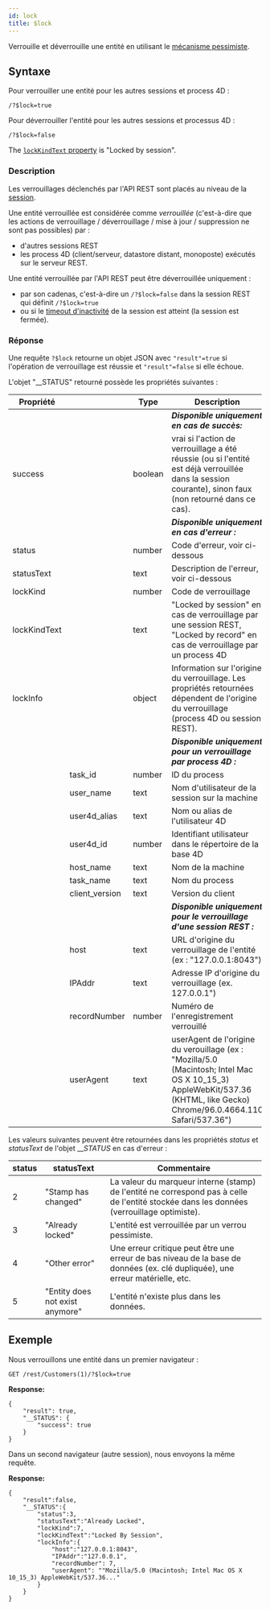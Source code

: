 ```yaml
---
id: lock
title: $lock
---
```


Verrouille et déverrouille une entité en utilisant le [mécanisme pessimiste](../ORDA/entities.md#pessimistic-lock).

## Syntaxe

Pour verrouiller une entité pour les autres sessions et process 4D :

```
/?$lock=true
```

Pour déverrouiller l'entité pour les autres sessions et processus 4D :

```
/?$lock=false
```

The [`lockKindText` property](../API/EntityClass.md#lock) is "Locked by session".

### Description

Les verrouillages déclenchés par l'API REST sont placés au niveau de la [session](authUsers.md#opening-sessions).

Une entité verrouillée est considérée comme _verrouillée_ (c'est-à-dire que les actions de verrouillage / déverrouillage / mise à jour / suppression ne sont pas possibles) par :

- d'autres sessions REST
- les process 4D (client/serveur, datastore distant, monoposte) exécutés sur le serveur REST.

Une entité verrouillée par l'API REST peut être déverrouillée uniquement :

- par son cadenas, c'est-à-dire un `/?$lock=false` dans la session REST qui définit `/?$lock=true`
- ou si le [timeout d'inactivité]($directory.md) de la session est atteint (la session est fermée).

### Réponse

Une requête `?$lock` retourne un objet JSON avec `"result"=true` si l'opération de verrouillage est réussie et `"result"=false` si elle échoue.

L'objet "__STATUS" retourné possède les propriétés suivantes :

| Propriété    |                                     | Type    | Description                                                                                                                                                                                                                                                                                                                                                                                 |
| ------------ | ----------------------------------- | ------- | ------------------------------------------------------------------------------------------------------------------------------------------------------------------------------------------------------------------------------------------------------------------------------------------------------------------------------------------------------------------------------------------- |
|              |                                     |         | _**Disponible uniquement en cas de succès:**_                                                                                                                                                                                                                                                                                                                               |
| success      |                                     | boolean | vrai si l'action de verrouillage a été réussie (ou si l'entité est déjà verrouillée dans la session courante), sinon faux (non retourné dans ce cas).                                                                                                                                                                                 |
|              |                                     |         | _**Disponible uniquement en cas d'erreur :**_                                                                                                                                                                                                                                                                                                                               |
| status       |                                     | number  | Code d'erreur, voir ci-dessous                                                                                                                                                                                                                                                                                                                                                              |
| statusText   |                                     | text    | Description de l'erreur, voir ci-dessous                                                                                                                                                                                                                                                                                                                                                    |
| lockKind     |                                     | number  | Code de verrouillage                                                                                                                                                                                                                                                                                                                                                                        |
| lockKindText |                                     | text    | "Locked by session" en cas de verrouillage par une session REST, "Locked by record" en cas de verrouillage par un process 4D                                                                                                                                                                                                                                                                |
| lockInfo     |                                     | object  | Information sur l'origine du verrouillage. Les propriétés retournées dépendent de l'origine du verrouillage (process 4D ou session REST).                                                                                                                                                                                                |
|              |                                     |         | _**Disponible uniquement pour un verrouillage par process 4D :**_                                                                                                                                                                                                                                                                                                           |
|              | task_id        | number  | ID du process                                                                                                                                                                                                                                                                                                                                                                               |
|              | user_name      | text    | Nom d'utilisateur de la session sur la machine                                                                                                                                                                                                                                                                                                                                              |
|              | user4d_alias   | text    | Nom ou alias de l'utilisateur 4D                                                                                                                                                                                                                                                                                                                                                            |
|              | user4d_id      | number  | Identifiant utilisateur dans le répertoire de la base 4D                                                                                                                                                                                                                                                                                                                                    |
|              | host_name      | text    | Nom de la machine                                                                                                                                                                                                                                                                                                                                                                           |
|              | task_name      | text    | Nom du process                                                                                                                                                                                                                                                                                                                                                                              |
|              | client_version | text    | Version du client                                                                                                                                                                                                                                                                                                                                                                           |
|              |                                     |         | _**Disponible uniquement pour le verrouillage d'une session REST :**_                                                                                                                                                                                                                                                                                                       |
|              | host                                | text    | URL d'origine du verrouillage de l'entité (ex : "127.0.0.1:8043")                                                                                                                                                                                                                        |
|              | IPAddr                              | text    | Adresse IP d'origine du verrouillage (ex. 127.0.0.1")                                                                                                                                                                                                                                                    |
|              | recordNumber                        | number  | Numéro de l'enregistrement verrouillé                                                                                                                                                                                                                                                                                                                                                       |
|              | userAgent                           | text    | userAgent de l'origine du verouillage (ex : "Mozilla/5.0 (Macintosh; Intel Mac OS X 10_15_3) AppleWebKit/537.36 (KHTML, like Gecko) Chrome/96.0.4664.110 Safari/537.36") |

Les valeurs suivantes peuvent être retournées dans les propriétés _status_ et _statusText_ de l'objet ___STATUS_ en cas d'erreur :

| status | statusText                      | Commentaire                                                                                                                                                                                      |
| ------ | ------------------------------- | ------------------------------------------------------------------------------------------------------------------------------------------------------------------------------------------------ |
| 2      | "Stamp has changed"             | La valeur du marqueur interne (stamp) de l'entité ne correspond pas à celle de l'entité stockée dans les données (verrouillage optimiste). |
| 3      | "Already locked"                | L'entité est verrouillée par un verrou pessimiste.                                                                                                                               |
| 4      | "Other error"                   | Une erreur critique peut être une erreur de bas niveau de la base de données (ex. clé dupliquée), une erreur matérielle, etc.                 |
| 5      | "Entity does not exist anymore" | L'entité n'existe plus dans les données.                                                                                                                                         |

## Exemple

Nous verrouillons une entité dans un premier navigateur :

```
GET /rest/Customers(1)/?$lock=true
```

**Response:**

```
{
	"result": true,
	"__STATUS": {
		"success": true
	}
}
```

Dans un second navigateur (autre session), nous envoyons la même requête.

**Response:**

```
{
	"result":false,
	"__STATUS":{
		"status":3,
		"statusText":"Already Locked",
		"lockKind":7,
		"lockKindText":"Locked By Session",
		"lockInfo":{
			"host":"127.0.0.1:8043",
			"IPAddr":"127.0.0.1",
			"recordNumber": 7,
			"userAgent": ""Mozilla/5.0 (Macintosh; Intel Mac OS X 10_15_3) AppleWebKit/537.36..."
		}
	}
}
```
